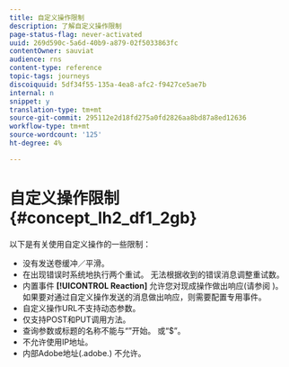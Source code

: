 ```yaml
---
title: 自定义操作限制
description: 了解自定义操作限制
page-status-flag: never-activated
uuid: 269d590c-5a6d-40b9-a879-02f5033863fc
contentOwner: sauviat
audience: rns
content-type: reference
topic-tags: journeys
discoiquuid: 5df34f55-135a-4ea8-afc2-f9427ce5ae7b
internal: n
snippet: y
translation-type: tm+mt
source-git-commit: 295112e2d18fd275a0fd2826aa8bd87a8ed12636
workflow-type: tm+mt
source-wordcount: '125'
ht-degree: 4%

---
```



# 自定义操作限制 {#concept_lh2_df1_2gb}

以下是有关使用自定义操作的一些限制：

* 没有发送卷缓冲／平滑。
* 在出现错误时系统地执行两个重试。 无法根据收到的错误消息调整重试数。
* 内置事件 **[!UICONTROL Reaction]** 允许您对现成操作做出响应(请参阅 [](../building-journeys/event-activities.md))。 如果要对通过自定义操作发送的消息做出响应，则需要配置专用事件。
* 自定义操作URL不支持动态参数。
* 仅支持POST和PUT调用方法。
* 查询参数或标题的名称不能与“”开始。 或“$”。
* 不允许使用IP地址。
* 内部Adobe地址(.adobe.) 不允许。

